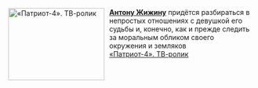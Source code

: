<!--2025-02-03 08:00:25-->
<div class="yb">
  <div class="rss smaller1 kino_kino"><a href="https://www.kino-teatr.ru/video/46020/" title="«Патриот-4». ТВ-ролик"><img src="https://www.kino-teatr.ru/video/0/2/46020/poster.jpg" width="196" height="147" align="left" hspace="5" style="margin: 0px 10px 0px 5px" alt="«Патриот-4». ТВ-ролик"/></a><a href=https://www.kino-teatr.ru/kino/acter/m/ros/524563/bio/ target=_blank><strong>Антону Жижину</strong></a> придётся разбираться в непростых отношениях с девушкой его судьбы и, конечно, как и прежде следить за моральным обликом своего окружения и земляков <br><a class="light" href="https://www.kino-teatr.ru/video/46020/">«Патриот-4». ТВ-ролик</a></div>
</div>
